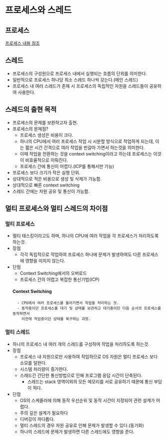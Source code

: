 # 프로세스와 스레드
## 프로세스
<a href="C:\Users\dbe12\OneDrive\바탕 화면\review\java\쓰레드\프로그램과 프로세스.md"> 프로세스 내용 참조</a>

## 스레드
- 프로세스의 구성원으로 프로세스 내에서 실행되는 흐름의 단위를 의미한다.
- 일반적으로 프로세스 하나당 최소 스레드 하나씩 갖는다.(메인 스레드)
- 프로세스 내 여러 스레드가 존재 시 프로세스의 독립적인 자원을 스레드들이 공유하여 사용한다.

## 스레드의 출현 목적
- 프로세스의 문제를 보완하고자 출현.
- 프로세스의 문제점?
    - 프로세스 생성은 비용이 크다.
    - 하나의 CPU에서 여러 프로세스 작업 시 시분할 방식으로 작업하게 되는데,
      이는 짧은 시간 간격으로 여러 작업을 번갈아 가면서 하는것을 의미한다.
    - 이때 작업을 전환하는 것을 context switching이라고 하는데 프로세스는 이것이 비효율적으로 이뤄진다.
    - 프로세스 간에 통신이 어렵다.(ICP를 통해서만 가능)
- 프로세스 보다 크기가 작은 실행 단위.
- 상대적으로 적은 비용으로 생성 및 삭제가 가능함.
- 상대적으로 빠른 context switching
- 스레드 간에는 자원 공유 및 통신이 가능함.

## 멀티 프로세스와 멀티 스레드의 차이점
### 멀티 프로세스
- 멀티 태스킹이라고도 하며, 하나의 CPU에 여러 작업을 각 프로세스가 처리하도록 하는것.
- 장점
    - 각각 독립적으로 작업하여 프로세스 하나에 문제가 발생하여도 다른 프로세스에 영향을 미치지 않는다.
- 단점
    - Context Switching에서의 오버로드
    - 프로세스 간의 어렵고 복잡한 통신기법(ICP)
    #### Context Switching
        - CPU에서 여러 프로세스를 돌아가면서 작업을 처리하는 것.
        - 동작중이던 프로세스를 대기 및 상태를 보관하고 대기중이던 다음 순서의 프로세스를 동작하면서
          이전에 작업중이던 상태를 복구하는 과정.
          
### 멀티 스레드
- 하나의 프로세스 내 여러 개의 스레드를 구성하여 작업을 처리하도록 하는것.
- 장점
    - 프로세스 내 자원으로만 사용하여 작업하므로 OS 자원은 멀티 프로세스 보다 소모를 덜한다.
    - 시스템 처리량이 증가한다.
    - 스레드간 간단한 통신방법으로 인해 프로그램 응답 시간이 단축된다.
        - 스레드는 stack 영역이외의 모든 메모리를 서로 공유하기 때문에 통신 부담이 적다.
- 단점
    - OS의 스케줄러에 의해 동작 우선순위 및 동작 시간이 지정되어 관련 설계가 어렵다.
    - 주의 깊은 설계가 필요하다
    - 디버깅이 까다롭다.
    - 멀티 스레드의 경우 자원 공유로 인해 문제가 발생할 수 있다.(동기화)
    - 하나의 스레드에 문제가 발생하면 다른 스레드에도 영향을 준다.